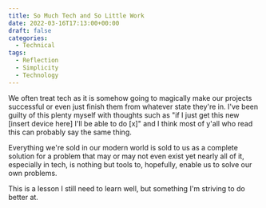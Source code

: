 ```yaml
---
title: So Much Tech and So Little Work
date: 2022-03-16T17:13:00+00:00
draft: false
categories:
  - Technical
tags:
  - Reflection
  - Simplicity
  - Technology
---
```


We often treat tech as it is somehow going to magically make our projects successful or even just finish them from whatever state they're in. I've been guilty of this plenty myself with thoughts such as "if I just get this new [insert device here] I'll be able to do [x]" and I think most of y'all who read this can probably say the same thing.

Everything we're sold in our modern world is sold to us as a complete solution for a problem that may or may not even exist yet nearly all of it, especially in tech, is nothing but tools to, hopefully, enable us to solve our own problems.

This is a lesson I still need to learn well, but something I'm striving to do better at.